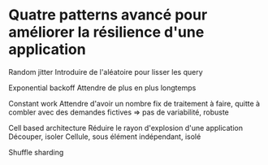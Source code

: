# Quatre patterns avancé pour améliorer la résilience d'une application 

Random jitter
Introduire de l'aléatoire pour lisser les query

Exponential backoff
Attendre de plus en plus longtemps

Constant work
Attendre d'avoir un nombre fix de traitement à faire, quitte à combler avec des demandes fictives  => pas de variabilité, robuste

Cell based architecture
Réduire le rayon d'explosion d'une application
Découper, isoler
Cellule, sous élément indépendant, isolé

Shuffle sharding

